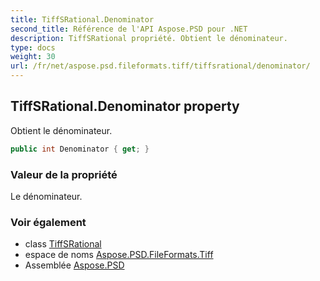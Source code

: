 ```yaml
---
title: TiffSRational.Denominator
second_title: Référence de l'API Aspose.PSD pour .NET
description: TiffSRational propriété. Obtient le dénominateur.
type: docs
weight: 30
url: /fr/net/aspose.psd.fileformats.tiff/tiffsrational/denominator/
---
```

## TiffSRational.Denominator property

Obtient le dénominateur.

```csharp
public int Denominator { get; }
```

### Valeur de la propriété

Le dénominateur.

### Voir également

* class [TiffSRational](../)
* espace de noms [Aspose.PSD.FileFormats.Tiff](../../tiffsrational/)
* Assemblée [Aspose.PSD](../../../)


